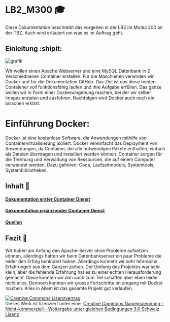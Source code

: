 # LB2_M300 :mortar_board: 

Diese Dokumentation beschreibt das vorgehen in der LB2 im Modul 300 an der TBZ. Auch wird erläutert um was es im Auftrag geht.

## Einleitung :shipit: 
![grafik](https://user-images.githubusercontent.com/89446114/178372482-86f68b78-2c06-4299-9332-f382d24a5798.png)

Wir wollen einen Apache Webserver und eine MySQL Datenbank in 2 Verschiednenen Container erstellen. Für die Maschienen verwnden wir Docker und für die Dokumentation GitHub. Das Ziel ist das diese beiden Contaiener voll funktionsfähig laufen und ihre Aufgabe erfüllen. Das ganze wollen wir in Form einer Dockerumgebung machen, bei der wir selber Images erstelen und ausführen. Nachfolgen wird Docker auch noch ein bisschen erklärt.

# Einführung Docker:
Docker ist eine kostenlose Software, die Anwendungen mithilfe von Containervirtualisierung isoliert. Docker vereinfacht das Deployment von Anwendungen, da Container, die alle notwendigen Pakete enthalten, einfach als Dateien übertragen und installiert werden können. Container sorgen für die Trennung und Verwaltung von Ressourcen, die auf einem Computer verwendet werden. Dazu gehören: Code, Laufzeitmodule, Systemtools, Systembibliotheken.

## Inhalt :floppy_disk:


#### [Dokumentation erster Container Dienst](Dokumenation/1Container.md "Dokumentation erster Container Dienst")

#### [Dokumentation ergänzender Container Dienst](Dokumenation/2Container.md "Dokumentation ergänzender Container Dienst")

#### [Quellen](Dokumenation/Quellen.md "Quellen")

## Fazit :balloon:
Wir haben am Anfang den Apache-Server ohne Probleme aufsetzen können, allerdings hatten wir beim Datenbankserver ein paar Probleme die leider den Erfolg behindert haben. Allerdings konnetn wir sehr lehrreiche Erfahrungen aus dem Ganzen ziehen. Der Umfang des Projektes war sehr klein, aber die fehlende Erfahrung hat es zu einer echten Herausforderung gemacht. Diese konnten wir dan auch zum Teil schaffen aber eben leider nicht alles. Dennoch konnten wir grosse Fortschritte im umgang mit Docker machen. Alles in Allem ist das gesamte Projekt gut verlaufen.

<a rel="license" href="http://creativecommons.org/licenses/by-nc-sa/3.0/ch/"><img alt="Creative Commons Lizenzvertrag" style="border-width:0" src="https://i.creativecommons.org/l/by-nc-sa/3.0/ch/88x31.png" /></a><br />Dieses Werk ist lizenziert unter einer <a rel="license" href="http://creativecommons.org/licenses/by-nc-sa/3.0/ch/">Creative Commons Namensnennung - Nicht-kommerziell - Weitergabe unter gleichen Bedingungen 3.0 Schweiz Lizenz</a>
